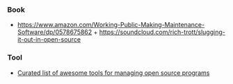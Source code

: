 ### Book

- https://www.amazon.com/Working-Public-Making-Maintenance-Software/dp/0578675862 + https://soundcloud.com/rich-trott/slugging-it-out-in-open-source


### Tool

- [Curated list of awesome tools for managing open source programs](https://github.com/todogroup/awesome-ospo)